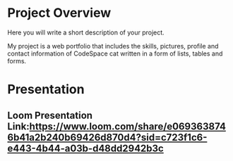 # Project Overview
Here you will write a short description of your project.
<p>My project is a web portfolio that includes the skills, pictures, profile and contact information of CodeSpace cat written in a form of lists, tables and forms. </p>

# Presentation

## Loom Presentation Link:https://www.loom.com/share/e0693638746b41a2b240b69426d870d4?sid=c723f1c6-e443-4b44-a03b-d48dd2942b3c

